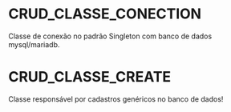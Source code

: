 # CRUD_CLASSE_CONECTION
Classe de conexão no padrão Singleton com banco de dados mysql/mariadb.

# CRUD_CLASSE_CREATE
Classe responsável por cadastros genéricos no banco de dados!
